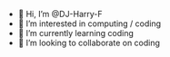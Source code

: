 - 👋 Hi, I’m @DJ-Harry-F
- 👀 I’m interested in computing / coding
- 🌱 I’m currently learning coding
- 💞️ I’m looking to collaborate on coding

<!---
DJ-Harry-F/DJ-Harry-F is a ✨ special ✨ repository because its `README.md` (this file) appears on your GitHub profile.
You can click the Preview link to take a look at your changes.
--->
